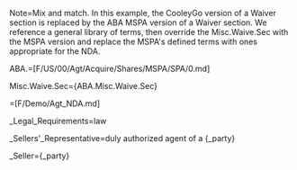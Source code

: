 Note=Mix and match.  In this example, the CooleyGo version of a Waiver section is replaced by the ABA MSPA version of a Waiver section.  We reference a general library of terms, then override the Misc.Waive.Sec with the MSPA version and replace the MSPA's defined terms with ones appropriate for the NDA.

ABA.=[F/US/00/Agt/Acquire/Shares/MSPA/SPA/0.md]

Misc.Waive.Sec={ABA.Misc.Waive.Sec}

=[F/Demo/Agt_NDA.md]

_Legal_Requirements=law

_Sellers'_Representative=duly authorized agent of a {_party}

_Seller={_party}